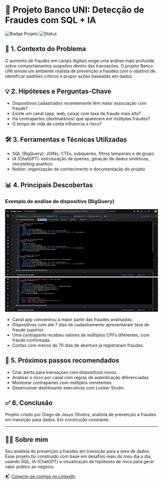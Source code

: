 # 🏦 Projeto Banco UNI: Detecção de Fraudes com SQL + IA

![Badge Projeto](https://img.shields.io/badge/SQL-BigQuery-blue)
![Status](https://img.shields.io/badge/status-em%20desenvolvimento-yellow)

## 🔎 1. Contexto do Problema

O aumento de fraudes em canais digitais exige uma análise mais profunda sobre comportamentos suspeitos dentro das transações. O projeto Banco UNI simula um ambiente realista de prevenção a fraudes com o objetivo de identificar padrões críticos e propor ações baseadas em dados.

## 💡 2. Hipóteses e Perguntas-Chave

* Dispositivos cadastrados recentemente têm maior associação com fraude?
* Existe um canal (app, web, caixa) com taxa de fraude mais alta?
* Há contrapartes (destinatários) que aparecem em múltiplas fraudes?
* O tempo de vida da conta influencia o risco?

## 🛠️ 3. Ferramentas e Técnicas Utilizadas

* SQL (BigQuery): JOINs, CTEs, subqueries, filtros temporais e de grupo
* IA (ChatGPT): estruturação de queries, geração de dados sintéticos, storytelling analítico
* Notion: organização de conhecimento e documentação do projeto

## 📊 4. Principais Descobertas
### Exemplo de análise de dispositivo (BigQuery)

![Query executada](./img/query-dispositivo1.png)
![Query executada](./img/query-dispositivo2.png)

* Canal app concentrou a maior parte das fraudes analisadas.
* Dispositivos com até 7 dias de cadastramento apresentaram taxa de fraude superior.
* Uma contraparte recebeu valores de múltiplos CPFs diferentes, com fraude confirmada.
* Contas com menos de 70 dias de abertura já registraram fraudes.

## 🎯 5. Próximos passos recomendados

* Criar alerta para transações com dispositivos novos
* Analisar o risco por canal com regras de autenticação diferenciadas
* Monitorar contrapartes com múltiplos remetentes
* Desenvolver dashboards executivos com Looker Studio

## ✅ 6. Conclusão

Projeto criado por Diego de Jesus Oliveira, analista de prevenção a fraudes em transição para dados. Em construção constante.

---

## 👨‍💻 Sobre mim

Sou analista de prevenção a fraudes em transição para a área de dados. Esse projeto foi construído com base em desafios reais do meu dia a dia, usando SQL, IA (ChatGPT) e visualização de hipóteses de risco para gerar valor prático ao negócio.

📬 [Conecte-se comigo no LinkedIn](https://www.linkedin.com/in/diego-jesus-317302178/)
